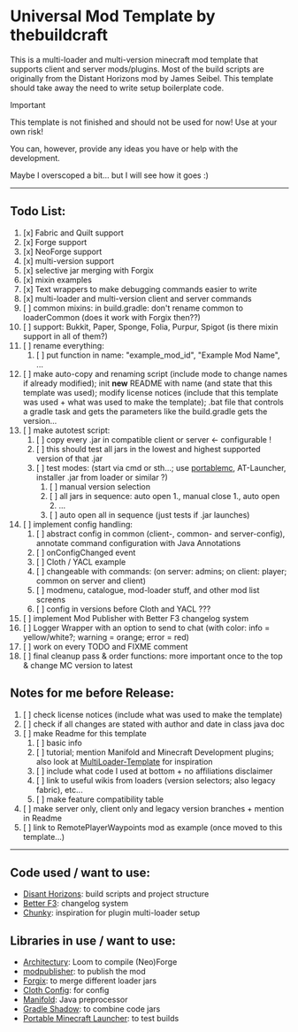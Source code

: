 # Universal Mod Template by thebuildcraft

This is a multi-loader and multi-version minecraft mod template that supports client and server mods/plugins.
Most of the build scripts are originally from the Distant Horizons mod by James Seibel.
This template should take away the need to write setup boilerplate code.


> [!IMPORTANT]  
> This template is not finished and should not be used for now!
> Use at your own risk!
> 
> You can, however, provide any ideas you have or help with the development.

Maybe I overscoped a bit... but I will see how it goes :)

---

## Todo List:
1. [x] Fabric and Quilt support
2. [x] Forge support
3. [x] NeoForge support
4. [x] multi-version support
5. [x] selective jar merging with Forgix
6. [x] mixin examples
7. [x] Text wrappers to make debugging commands easier to write
8. [x] multi-loader and multi-version client and server commands
9. [ ] common mixins: in build.gradle: don't rename common to loaderCommon (does it work with Forgix then??)
10. [ ] support: Bukkit, Paper, Sponge, Folia, Purpur, Spigot (is there mixin support in all of them?)
11. [ ] rename everything:
    1. [ ] put function in name: "example_mod_id", "Example Mod Name", ...
12. [ ] make auto-copy and renaming script (include mode to change names if already modified); init **new** README with name (and state that this template was used); modify license notices (include that this template was used + what was used to make the template); .bat file that controls a gradle task and gets the parameters like the build.gradle gets the version...
13. [ ] make autotest script:
    1. [ ] copy every .jar in compatible client or server <- configurable !
    2. [ ] this should test all jars in the lowest and highest supported version of that .jar
    3. [ ] test modes: (start via cmd or sth...; use [portablemc](https://github.com/mindstorm38/portablemc), AT-Launcher, installer .jar from loader or similar ?)
       1. [ ] manual version selection
       2. [ ] all jars in sequence: auto open 1., manual close 1., auto open 2. ...
       3. [ ] auto open all in sequence (just tests if .jar launches)
14. [ ] implement config handling:
    1. [ ] abstract config in common (client-, common- and server-config), annotate command configuration with Java Annotations
    2. [ ] onConfigChanged event
    3. [ ] Cloth / YACL example
    4. [ ] changeable with commands: (on server: admins; on client: player; common on server and client)
    5. [ ] modmenu, catalogue, mod-loader stuff, and other mod list screens
    6. [ ] config in versions before Cloth and YACL ???
15. [ ] implement Mod Publisher with Better F3 changelog system
16. [ ] Logger Wrapper with an option to send to chat (with color: info = yellow/white?; warning = orange; error = red)
17. [ ] work on every TODO and FIXME comment
18. [ ] final cleanup pass & order functions: more important once to the top & change MC version to latest

## Notes for me before Release:
1. [ ] check license notices (include what was used to make the template)
2. [ ] check if all changes are stated with author and date in class java doc
3. [ ] make Readme for this template
   1. [ ] basic info
   2. [ ] tutorial; mention Manifold and Minecraft Development plugins; also look at [MultiLoader-Template](https://github.com/jaredlll08/MultiLoader-Template) for inspiration
   3. [ ] include what code I used at bottom + no affiliations disclaimer
   4. [ ] link to useful wikis from loaders (version selectors; also legacy fabric), etc...
   5. [ ] make feature compatibility table
4. [ ] make server only, client only and legacy version branches + mention in Readme
5. [ ] link to RemotePlayerWaypoints mod as example (once moved to this template...)

---

## Code used / want to use:
- [Disant Horizons](https://gitlab.com/jeseibel/distant-horizons): build scripts and project structure
- [Better F3](https://github.com/TreyRuffy/BetterF3): changelog system
- [Chunky](https://github.com/pop4959/Chunky): inspiration for plugin multi-loader setup

## Libraries in use / want to use:
- [Architectury](https://github.com/architectury): Loom to compile (Neo)Forge
- [modpublisher](https://github.com/firstdarkdev/modpublisher): to publish the mod
- [Forgix](https://github.com/PacifistMC/Forgix): to merge different loader jars
- [Cloth Config](https://github.com/shedaniel/cloth-config): for config
- [Manifold](https://github.com/manifold-systems): Java preprocessor
- [Gradle Shadow](https://github.com/johnrengelman/shadow): to combine code jars
- [Portable Minecraft Launcher](https://github.com/mindstorm38/portablemc): to test builds
